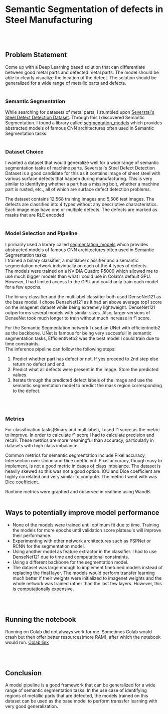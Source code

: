 # Semantic Segmentation of defects in Steel Manufacturing
<br>
<br>

## Problem Statement
Come up with a Deep Learning based solution that can differentiate between good metal parts and defected metal parts. The model should be able to clearly visualize the location of the defect. The solution should be generalized for a wide range of metallic parts and defects.
<br>
<br>


### Semantic Segmentation
While searching for datasets of metal parts, I stumbled upon [Severstal's Steel Defect Detection Dataset](https://www.kaggle.com/c/severstal-steel-defect-detection). Through this I discovered Semantic Segmentation. I found a library called [segmentation_models](https://github.com/qubvel/segmentation_models) which provides abstracted models of famous CNN architectures often used in Semantic Segmentation tasks. 
<br>
<br>

### Dataset Choice
I wanted a dataset that would generalize well for a wide range of semantic segmentation tasks of machine parts. Severstal's Steel Defect Detection Dataset is a good candidate for this as it contains image of sheet steel with various surface defects that happen during manufacturing.  This is very similar to identifying whether a part has a missing bolt, whether a machine part is rusted, etc., all of which are surface defect detection problems. 
<br>

The dataset contains 12,568 training images and 5,506 test images. The defects are classified into 4 types without any descriptive characteristics. Each image may have one or multiple defects. The defects are marked as masks that are RLE encoded
<br>
<br>

### Model Selection and Pipeline
I primarily used a library called [segmentation_models](https://github.com/qubvel/segmentation_models) which provides abstracted models of famous CNN architectures often used in Semantic Segmentation tasks. 
<br>
I trained a binary classifier, a multilabel classifier and a semantic segmentation network individually on each of the 4 types of defects. 
<br>
The models were trained on a NVIDIA Quadro P5000 which allowed me to use much bigger models than what I could use in Colab's default GPU. However, I had limited access to the GPU and could only train each model for a few epochs.
<br>

The binary classifier and the multilabel classifier both used DenseNet121 as the base model. I chose DenseNet121 as it had an above average top1 score on the imagenet dataset while being extremely lightweight. DenseNet121 outperforms several models with similar sizes. Also, larger versions of DenseNet took much longer to train without much increase in f1 score.
<br>

For the Semantic Segmentation network I used an UNet with efficientnetb2 as the backbone. UNet is famous for being very succesfull in semantic segmentation tasks, EfficientNetb2 was the best model I could train due to time constraints. 
<br>
The inference pipeline can follow the following steps:
1. Predict whether part has defect or not. If yes proceed to 2nd step else return no defect and end.
2. Predict what all defects were present in the image. Store the predicted values.
3. Iterate through the predicted defect labels of the image and use the semantic segmentation model to predict the mask region corresponding to the defect. 
<br>
<br>

### Metrics
For classification tasks(Binary and multilabel), I used f1 score as the metric to improve. In order to calculate f1 score I had to calculate precision and recall. These metrics are more meaningful than accuracy, particularly in datasets with high class imbalance.
<br>

Common metrics for semantic segmentation include Pixel accuracy, Intersection over Union and Dice coefficient. Pixel accuracy, though easy to implement, is not a good metric in cases of class imbalance. The dataset is heavily skewed so this was not a good option. IOU and Dice coefficient are highly correlated and very similar to compute. The metric I went with was Dice coefficient.
<br>

Runtime metrics were graphed and observed in realtime using WandB.
<br>
<br>

## Ways to potentially improve model performance
* None of the models were trained until optimum fit due to time. Training the models for more epochs until validation score plateau's will improve their performance.
* Experimenting with other network architectures such as PSPNet or RCNN for the segmentation model.
* Using another model as feature extractor in the classifier. I had to use DenseNet121 due to time and computational constraints.
* Using a different backbone for the segmentation model.
* The dataset was large enough to implement finetuned models instead of replacing the final layer. The models would perform transfer learning much better if their weights were initialized to imagenet weights and the whole network was trained rather than the last few layers. However, this is computationally expensive.
<br>
<br>

## Running the notebook
Running on Colab did not always work for me. Sometimes Colab would crash but then offer better resources(more RAM), after which the notebook would run.
[Colab link](https://colab.research.google.com/drive/1FY852a5BY-_xXEmSR3-TZy-9avaO8_KW?usp=sharing)<br>

<br>
<br>

## Conclusion
A model pipeline is a good framework that can be generalized for a wide range of semantic segmentation tasks. In the use case of identifying regions of metallic parts that are defected, the models trained on this dataset can be used as the base model to perform transsfer learning with very good generalization.
